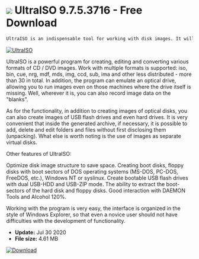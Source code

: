 # ![](https://cdn.softexe.net/static/icon/a/ultraiso-7157.png) UltraISO 9.7.5.3716 - Free Download

```sh
UltraISO is an indispensable tool for working with disk images. It will help to record and copy CDs, edit and create images, burn them to discs. A large number of options will help to perform any operation with images
```
[![UltraISO](https:https://tse4.mm.bing.net/th?id=OIP.48Vik5Va7Rq9gKyD2qJZ6wHaF4&pid=Api)](https://softexe.net/win/system/cd-dvd/ultraiso:gpeg.html)

UltraISO is a powerful program for creating, editing and converting various formats of CD / DVD images. Work with multiple formats is supported: iso, bin, cue, nrg, mdf, mds, img, ccd, sub, ima and other less distributed - more than 30 in total. In addition, the program can emulate an optical drive, allowing you to run images even on those machines where the drive itself is missing. Well, wherever it is, you can also record image data on the "blanks".

As for the functionality, in addition to creating images of optical disks, you can also create images of USB flash drives and even hard drives. It is very convenient that inside the generated archive, if necessary, it is possible to add, delete and edit folders and files without first disclosing them (unpacking). What else is worth noting is the use of images as separate virtual disks.

Other features of UltraISO:


Optimize disk image structure to save space.
Creating boot disks, floppy disks with boot sectors of DOS operating systems (MS-DOS, PC-DOS, FreeDOS, etc.), Windows NT or syslinux.
Create bootable USB flash drives with dual USB-HDD and USB-ZIP mode.
The ability to extract the boot-sectors of the hard disk and floppy disks.
Good interaction with DAEMON Tools and Alcohol 120%.


Working with the program is very easy, the interface is organized in the style of Windows Explorer, so that even a novice user should not have difficulties with the development of functionality.


- **Update:** Jul 30 2020
- **File size:** 4.61 MB

[![Download](https://cdn.softexe.net/static/img/download.png)](https://softexe.net/win/system/cd-dvd/ultraiso:gpeg.html)

